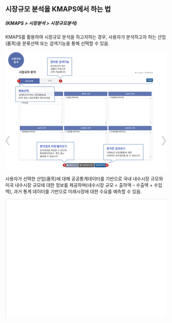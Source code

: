 ## 시장규모 분석을 KMAPS에서 하는 법

##### (KMAPS > 시장분석 > 시장규모분석)
KMAPS를 활용하여 시장규모 분석을 하고자하는 경우, 사용자가 분석하고자 하는 산업(품목)을 분류선택 또는 검색기능을 통해 선택할 수 있음.

![](images/Q10_1_4_1.png)

사용자가 선택한 산업(품목)에 대해 공공통계데이터를 기반으로 국내 내수시장 규모와 미국 내수시장 규모에 대한 정보를 제공하며(내수시장 규모 = 출하액 – 수출액 + 수입액), 과거 통계 데이터를 기반으로 미래시장에 대한 수요를 예측할 수 있음.

![](images/Q10_1_4_2.png)
